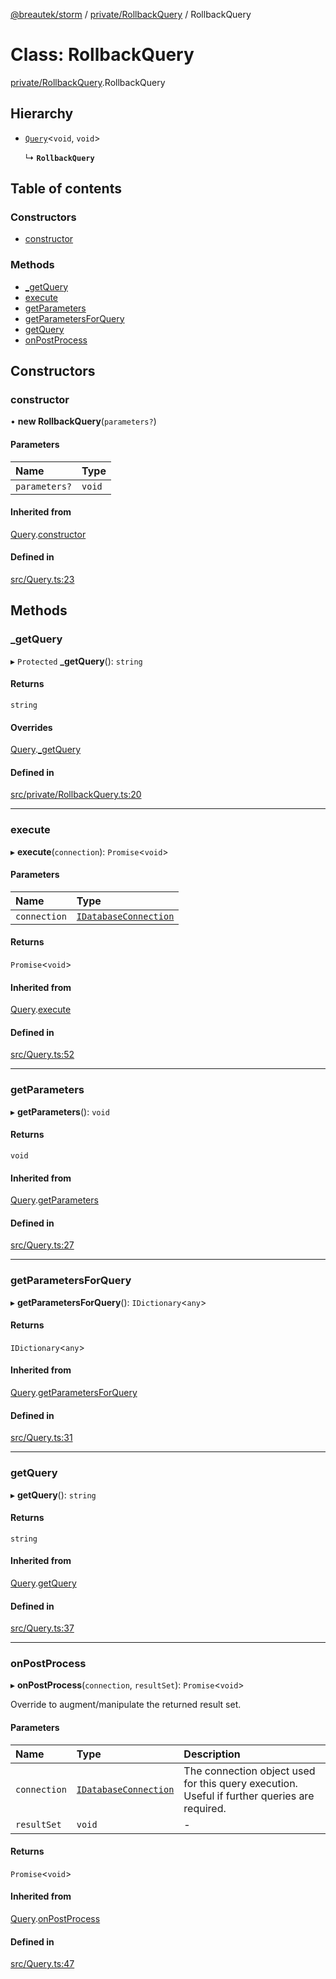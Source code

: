 [@breautek/storm](../README.md) / [private/RollbackQuery](../modules/private_RollbackQuery.md) / RollbackQuery

# Class: RollbackQuery

[private/RollbackQuery](../modules/private_RollbackQuery.md).RollbackQuery

## Hierarchy

- [`Query`](Query.Query-1.md)<`void`, `void`\>

  ↳ **`RollbackQuery`**

## Table of contents

### Constructors

- [constructor](private_RollbackQuery.RollbackQuery.md#constructor)

### Methods

- [\_getQuery](private_RollbackQuery.RollbackQuery.md#_getquery)
- [execute](private_RollbackQuery.RollbackQuery.md#execute)
- [getParameters](private_RollbackQuery.RollbackQuery.md#getparameters)
- [getParametersForQuery](private_RollbackQuery.RollbackQuery.md#getparametersforquery)
- [getQuery](private_RollbackQuery.RollbackQuery.md#getquery)
- [onPostProcess](private_RollbackQuery.RollbackQuery.md#onpostprocess)

## Constructors

### constructor

• **new RollbackQuery**(`parameters?`)

#### Parameters

| Name | Type |
| :------ | :------ |
| `parameters?` | `void` |

#### Inherited from

[Query](Query.Query-1.md).[constructor](Query.Query-1.md#constructor)

#### Defined in

[src/Query.ts:23](https://github.com/breautek/storm/blob/57f151c/src/Query.ts#L23)

## Methods

### \_getQuery

▸ `Protected` **_getQuery**(): `string`

#### Returns

`string`

#### Overrides

[Query](Query.Query-1.md).[_getQuery](Query.Query-1.md#_getquery)

#### Defined in

[src/private/RollbackQuery.ts:20](https://github.com/breautek/storm/blob/57f151c/src/private/RollbackQuery.ts#L20)

___

### execute

▸ **execute**(`connection`): `Promise`<`void`\>

#### Parameters

| Name | Type |
| :------ | :------ |
| `connection` | [`IDatabaseConnection`](../interfaces/IDatabaseConnection.IDatabaseConnection-1.md) |

#### Returns

`Promise`<`void`\>

#### Inherited from

[Query](Query.Query-1.md).[execute](Query.Query-1.md#execute)

#### Defined in

[src/Query.ts:52](https://github.com/breautek/storm/blob/57f151c/src/Query.ts#L52)

___

### getParameters

▸ **getParameters**(): `void`

#### Returns

`void`

#### Inherited from

[Query](Query.Query-1.md).[getParameters](Query.Query-1.md#getparameters)

#### Defined in

[src/Query.ts:27](https://github.com/breautek/storm/blob/57f151c/src/Query.ts#L27)

___

### getParametersForQuery

▸ **getParametersForQuery**(): `IDictionary`<`any`\>

#### Returns

`IDictionary`<`any`\>

#### Inherited from

[Query](Query.Query-1.md).[getParametersForQuery](Query.Query-1.md#getparametersforquery)

#### Defined in

[src/Query.ts:31](https://github.com/breautek/storm/blob/57f151c/src/Query.ts#L31)

___

### getQuery

▸ **getQuery**(): `string`

#### Returns

`string`

#### Inherited from

[Query](Query.Query-1.md).[getQuery](Query.Query-1.md#getquery)

#### Defined in

[src/Query.ts:37](https://github.com/breautek/storm/blob/57f151c/src/Query.ts#L37)

___

### onPostProcess

▸ **onPostProcess**(`connection`, `resultSet`): `Promise`<`void`\>

Override to augment/manipulate the returned result set.

#### Parameters

| Name | Type | Description |
| :------ | :------ | :------ |
| `connection` | [`IDatabaseConnection`](../interfaces/IDatabaseConnection.IDatabaseConnection-1.md) | The connection object used for this query execution. Useful if further queries are required. |
| `resultSet` | `void` | - |

#### Returns

`Promise`<`void`\>

#### Inherited from

[Query](Query.Query-1.md).[onPostProcess](Query.Query-1.md#onpostprocess)

#### Defined in

[src/Query.ts:47](https://github.com/breautek/storm/blob/57f151c/src/Query.ts#L47)
